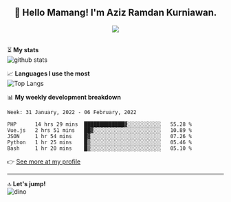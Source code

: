 <h2 align="center">👋 Hello Mamang! I'm Aziz Ramdan Kurniawan.</h2>  
<p align="center">
  <img src="https://komarev.com/ghpvc/?username=azizramdan"> <br><br>
</p>
    
⏳ **My stats**  
![github stats](https://github-readme-stats.vercel.app/api?username=azizramdan&show_icons=true&count_private=true&title_color=000&hide_border=true&hide_title=true)  

📈 **Languages I use the most**  
![Top Langs](https://github-readme-stats.vercel.app/api/top-langs/?username=azizramdan&layout=compact&langs_count=6&hide=tsql&hide_border=true&hide_title=true&exclude_repo=Futsal-Go,Futsal-Go-Admin,Sistem-Informasi-Sensus-Harian-Rawat-Inap)  

📊 **My weekly development breakdown**
<!--START_SECTION:waka-->
```text
Week: 31 January, 2022 - 06 February, 2022

PHP      14 hrs 29 mins  █████████████▓░░░░░░░░░░░   55.28 % 
Vue.js   2 hrs 51 mins   ██▓░░░░░░░░░░░░░░░░░░░░░░   10.89 % 
JSON     1 hr 54 mins    █▓░░░░░░░░░░░░░░░░░░░░░░░   07.26 % 
Python   1 hr 25 mins    █▒░░░░░░░░░░░░░░░░░░░░░░░   05.46 % 
Bash     1 hr 20 mins    █▒░░░░░░░░░░░░░░░░░░░░░░░   05.10 % 
```
<!--END_SECTION:waka-->
👉 [See more at my profile](https://wakatime.com/@azizramdan)
***
🔝 **Let's jump!**  
![dino](https://raw.githubusercontent.com/azizramdan/azizramdan/master/dino.gif)  
